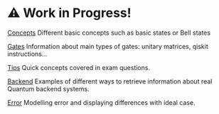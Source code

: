 # ⚠️ Work in Progress!

[Concepts](./concepts.md)
Different basic concepts such as basic states or Bell states 

[Gates](./gates.md)
Information about main types of gates: unitary matrices, qiskit instructions...

[Tips](./tips.md)
Quick concepts covered in exam questions.

[Backend](./backend.md)
Examples of different ways to retrieve information about real Quantum backend systems. 

[Error](./error.md)
Modelling error and displaying differences with ideal case. 

